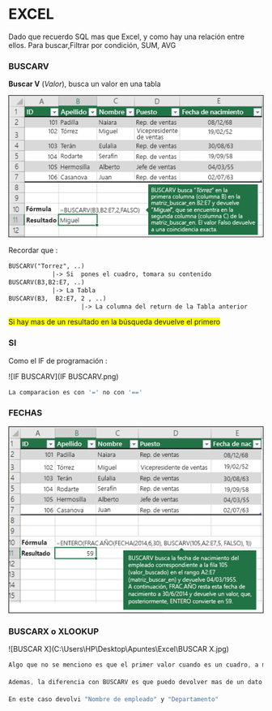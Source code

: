 # EXCEL

Dado que recuerdo SQL mas que Excel, y como hay una relación entre ellos. Para buscar,Filtrar por condición, SUM, AVG



### BUSCARV

**Buscar V** (*Valor*), busca un valor en una tabla

![BUSCARV](BUSCARV.png)

Recordar que :

````visual basic
BUSCARV("Torrez", ..)
			|->	Si  pones el cuadro, tomara su contenido
BUSCARV(B3,B2:E7, ..)
			|->	La Tabla
BUSCARV(B3,  B2:E7, 2 , ..)
					|->	La columna del return de la Tabla anterior
````

<span style="background:yellow;">Si hay mas de un resultado en la búsqueda devuelve el primero</span>



### SI

Como el IF de programación :

![IF BUSCARV](IF BUSCARV.png)

````javascript
La comparacion es con '=' no con '=='
````



### FECHAS

![FECHAS](FECHAS.png)



### BUSCARX o XLOOKUP

![BUSCAR X](C:\Users\HP\Desktop\Apuntes\Excel\BUSCAR X.jpg)

````javascript
Algo que no se menciono es que el primer valor cuando es un cuadro, a medida que cambio el valor de ese cuadro se cambia el resultado

Ademas, la diferencia con BUSCARV es que puedo devolver mas de un dato de la fila encontrada.

En este caso devolvi "Nombre de empleado" y "Departamento"
````


